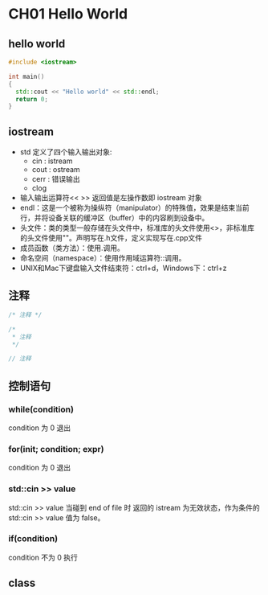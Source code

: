 # CH01 Hello World

## hello world

```cpp
#include <iostream>

int main()
{
  std::cout << "Hello world" << std::endl;
  return 0;
}
```

## iostream

* std 定义了四个输入输出对象:
  * cin : istream
  * cout : ostream
  * cerr : 错误输出
  * clog
* 输入输出运算符<< >> 返回值是左操作数即 iostream 对象
* endl：这是一个被称为操纵符（manipulator）的特殊值，效果是结束当前行，并将设备关联的缓冲区（buffer）中的内容刷到设备中。
* 头文件：类的类型一般存储在头文件中，标准库的头文件使用<>，非标准库的头文件使用""。声明写在.h文件，定义实现写在.cpp文件
* 成员函数（类方法）：使用.调用。
* 命名空间（namespace）：使用作用域运算符::调用。
* UNIX和Mac下键盘输入文件结束符：ctrl+d，Windows下：ctrl+z

## 注释

```cpp
/* 注释 */

/* 
 * 注释 
 */

// 注释
```

## 控制语句

### while(condition)

condition 为 0 退出

### for(init; condition; expr)

condition 为 0 退出

### std::cin >> value

std::cin >> value 当碰到 end of file 时 返回的 istream 为无效状态，作为条件的 std::cin >> value 值为 false。

### if(condition)

condition 不为 0 执行

## class
